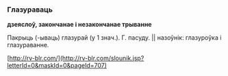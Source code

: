 ### Глазураваць
**дзеяслоў, закончанае і незакончанае трыванне**

Пакрыць (-ываць) глазурай (у 1 знач.). Г. пасуду. || назоўнік: глазуроўка і глазураванне.

<a rel="author">[http://rv-blr.com/](http://rv-blr.com/slounik.jsp?letterId=0&maskId=0&pageId=707)</a>
